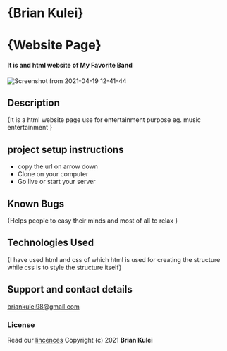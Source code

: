 # {Brian Kulei}
# {Website Page}
#### It is and html website of My Favorite Band 
![Screenshot from 2021-04-19 12-41-44](https://user-images.githubusercontent.com/82508349/115226211-a3d69180-a117-11eb-8642-4213ade22fc8.png)
## Description
{It is a html website page use for entertainment purpose eg. music entertainment  }
## project setup instructions
- copy the url on arrow down
- Clone on your computer
- Go live or start your server
## Known Bugs
{Helps people to easy their minds and most of all to relax }
## Technologies Used
{I have used html and css of which html is used for creating the structure while css is to style the structure itself}
## Support and contact details
briankulei98@gmail.com
### License
Read our [lincences](./Lincense)
Copyright (c) 2021 **Brian Kulei**